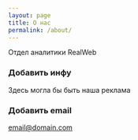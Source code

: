 ```yaml
---
layout: page
title: О нас
permalink: /about/
---
```


Отдел аналитики RealWeb

### Добавить инфу

Здесь могла бы быть наша реклама

### Добавить email

[email@domain.com](mailto:email@domain.com)
